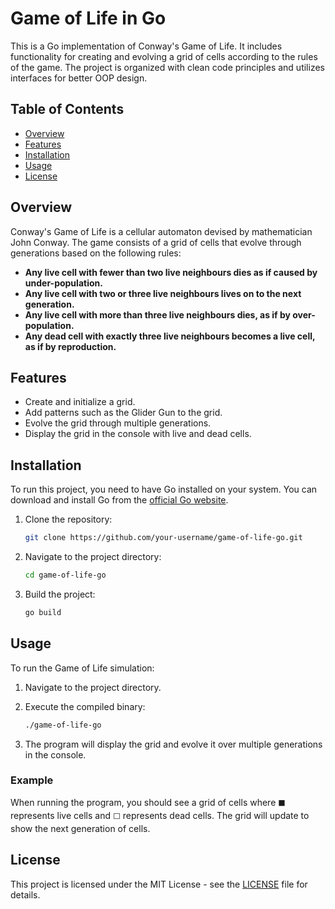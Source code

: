 # Game of Life in Go

This is a Go implementation of Conway's Game of Life. It includes functionality for creating and evolving a grid of cells according to the rules of the game. The project is organized with clean code principles and utilizes interfaces for better OOP design.

## Table of Contents

- [Overview](#overview)
- [Features](#features)
- [Installation](#installation)
- [Usage](#usage)
- [License](#license)

## Overview

Conway's Game of Life is a cellular automaton devised by mathematician John Conway. The game consists of a grid of cells that evolve through generations based on the following rules:
- **Any live cell with fewer than two live neighbours dies as if caused by under-population.**
- **Any live cell with two or three live neighbours lives on to the next generation.**
- **Any live cell with more than three live neighbours dies, as if by over-population.**
- **Any dead cell with exactly three live neighbours becomes a live cell, as if by reproduction.**

## Features

- Create and initialize a grid.
- Add patterns such as the Glider Gun to the grid.
- Evolve the grid through multiple generations.
- Display the grid in the console with live and dead cells.

## Installation

To run this project, you need to have Go installed on your system. You can download and install Go from the [official Go website](https://golang.org/dl/).

1. Clone the repository:

    ```bash
    git clone https://github.com/your-username/game-of-life-go.git
    ```

2. Navigate to the project directory:

    ```bash
    cd game-of-life-go
    ```

3. Build the project:

    ```bash
    go build
    ```

## Usage

To run the Game of Life simulation:

1. Navigate to the project directory.

2. Execute the compiled binary:

    ```bash
    ./game-of-life-go
    ```

3. The program will display the grid and evolve it over multiple generations in the console.

### Example

When running the program, you should see a grid of cells where `⬛` represents live cells and `⬜` represents dead cells. The grid will update to show the next generation of cells.

## License

This project is licensed under the MIT License - see the [LICENSE](LICENSE) file for details.
